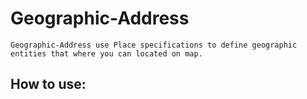 # Geographic-Address
    Geographic-Address use Place specifications to define geographic entities that where you can located on map.
    
## How to use: 
